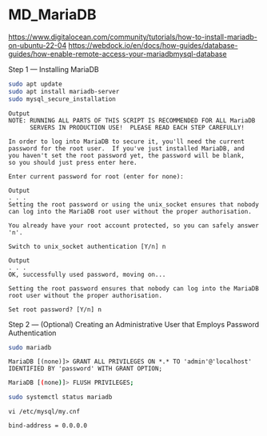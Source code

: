 # MD_MariaDB
https://www.digitalocean.com/community/tutorials/how-to-install-mariadb-on-ubuntu-22-04
https://webdock.io/en/docs/how-guides/database-guides/how-enable-remote-access-your-mariadbmysql-database

Step 1 — Installing MariaDB
```bash
sudo apt update
sudo apt install mariadb-server
sudo mysql_secure_installation
```

```sudo mysql_secure_installation
Output
NOTE: RUNNING ALL PARTS OF THIS SCRIPT IS RECOMMENDED FOR ALL MariaDB
      SERVERS IN PRODUCTION USE!  PLEASE READ EACH STEP CAREFULLY!

In order to log into MariaDB to secure it, you'll need the current
password for the root user.  If you've just installed MariaDB, and
you haven't set the root password yet, the password will be blank,
so you should just press enter here.

Enter current password for root (enter for none):
```

```sudo mysql_secure_installation
Output
. . .
Setting the root password or using the unix_socket ensures that nobody
can log into the MariaDB root user without the proper authorisation.

You already have your root account protected, so you can safely answer 'n'.

Switch to unix_socket authentication [Y/n] n
```

```sudo mysql_secure_installation
Output
. . .
OK, successfully used password, moving on...

Setting the root password ensures that nobody can log into the MariaDB
root user without the proper authorisation.

Set root password? [Y/n] n
```

Step 2 — (Optional) Creating an Administrative User that Employs Password Authentication
```bash
sudo mariadb
```

````sudo mariadb
MariaDB [(none)]> GRANT ALL PRIVILEGES ON *.* TO 'admin'@'localhost' IDENTIFIED BY 'password' WITH GRANT OPTION;
````

```bash
MariaDB [(none)]> FLUSH PRIVILEGES;
```

```bash
sudo systemctl status mariadb
```

```vi
vi /etc/mysql/my.cnf
```

```"/etc/mysql/my.cnf" (new line)
bind-address = 0.0.0.0
```